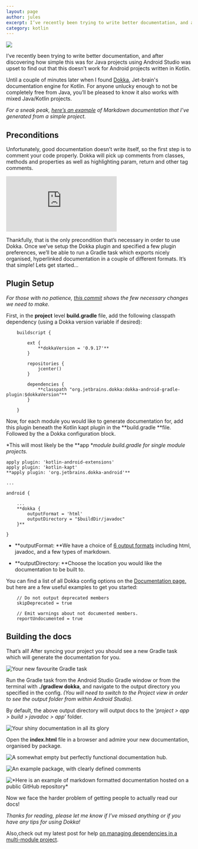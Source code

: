 ```yaml
---
layout: page
author: jules
excerpt: I’ve recently been trying to write better documentation, and after discovering how simple this was for Java projects using Android Studio was upset to find out that this doesn’t work for Android projects written in Kotlin. Until a couple of minutes later when I found Dokka, Jet-brain's documentation engine for Kotlin. For anyone unlucky enough to not be completely free from Java, you’ll be pleased to know it also works with mixed Java/Kotlin projects.
category: kotlin
---
```


![](https://cdn-images-1.medium.com/max/2000/1*4r_QNds14Tjv8eddEofoGg.png)

I’ve recently been trying to write better documentation, and after discovering how simple this was for Java projects using Android Studio was upset to find out that this doesn’t work for Android projects written in Kotlin.

Until a couple of minutes later when I found [Dokka](https://github.com/Kotlin/dokka), Jet-brain's documentation engine for Kotlin. For anyone unlucky enough to not be completely free from Java, you’ll be pleased to know it also works with mixed Java/Kotlin projects.

*For a sneak peak, [here’s an example](https://github.com/Julesssss/Android-MVVM/blob/master/documentation/app.julianrosser.androidmvvm.viewmodel/-observable-view-model/index.md) of Markdown documentation that I’ve generated from a simple project.*

## Preconditions

Unfortunately, good documentation doesn’t write itself, so the first step is to comment your code properly. Dokka will pick up comments from classes, methods and properties as well as highlighting param, return and other tag comments.

 <iframe src="https://medium.com/media/c6bf5ac69c3d3124834ec96a2f7add27" frameborder=0></iframe>

Thankfully, that is the only precondition that’s necessary in order to use Dokka. Once we’ve setup the Dokka plugin and specified a few plugin preferences, we’ll be able to run a Gradle task which exports nicely organised, hyperlinked documentation in a couple of different formats. It’s that simple! Lets get started…

## Plugin Setup

*For those with no patience, [this commit](https://github.com/Julesssss/Android-MVVM/commit/d205ab6c315f9ada064b93ee80b47f86a841accd) shows the few necessary changes we need to make.*

First, in the **project** level **build.gradle** file, add the following classpath dependency (using a Dokka version variable if desired):
```
    buildscript {

        ext {
            **dokkaVersion = '0.9.17'**
        }

        repositories {
            jcenter()
        }

        dependencies {
            **classpath "org.jetbrains.dokka:dokka-android-gradle-plugin:$dokkaVersion"**
        }

    }
```
Now, for each module you would like to generate documentation for, add this plugin beneath the Kotlin kapt plugin in the **build.gradle **file. Followed by the a Dokka configuration block.

*This will most likely be the **app **module build.gradle for single module projects.*

    apply plugin: 'kotlin-android-extensions'
    apply plugin: 'kotlin-kapt'
    **apply plugin: 'org.jetbrains.dokka-android'**

    ...

    android {

        ...
        **dokka {
            outputFormat = 'html'
            outputDirectory = "$buildDir/javadoc"
        }**

    }

* **outputFormat: **We have a choice of [6 output formats](https://github.com/Kotlin/dokka#output-formats) including html, javadoc, and a few types of markdown.

* **outputDirectory: **Choose the location you would like the documentation to be built to.

You can find a list of all Dokka config options on the [Documentation page,](https://github.com/Kotlin/dokka) but here are a few useful examples to get you started:
```
    // Do not output deprecated members
    skipDeprecated = true

    // Emit warnings about not documented members.
    reportUndocumented = true
```
## Building the docs

That’s all! After syncing your project you should see a new Gradle task which will generate the documentation for you.

![Your new favourite Gradle task](https://cdn-images-1.medium.com/max/2000/1*R3eFsLWDGB-Scrs7cfTQTg.png)

Run the Gradle task from the Android Studio Gradle window or from the terminal with **./gradlew dokka**, and navigate to the output directory you specified in the config. *(You will need to switch to the Project view in order to see the output folder from within Android Studio).*

By default, the above output directory will output docs to the ‘*project > app > build > javadoc > app’* folder.

![Your shiny documentation in all its glory](https://cdn-images-1.medium.com/max/2000/1*qtleZNUurBosK1MM-fJx-A.png)

Open the **index.html** file in a browser and admire your new documentation, organised by package.

![A somewhat empty but perfectly functional documentation hub.](https://cdn-images-1.medium.com/max/2000/1*-Obn5t6iiZBPNguGtE8JYw.png)

![An example package, with clearly defined comments](https://cdn-images-1.medium.com/max/2000/1*J9JZ35JaoQOpWXIkc4tNlg.png)

![[*Here](https://github.com/Julesssss/Android-MVVM/blob/master/documentation/index.md) is an example of markdown formatted documentation hosted on a public GitHub repository*](https://cdn-images-1.medium.com/max/2000/1*-VzQsFjFmYqoDKUrlZJLgQ.png)

Now we face the harder problem of getting people to actually read our docs!

*Thanks for reading, please let me know if I’ve missed anything or if you have any tips for using Dokka!*

Also,check out my latest post for help [on managing dependencies in a multi-module project](https://medium.com/@julesrosser/handling-gradle-dependencies-in-multiple-module-android-projects-9e590c3d20dc).
